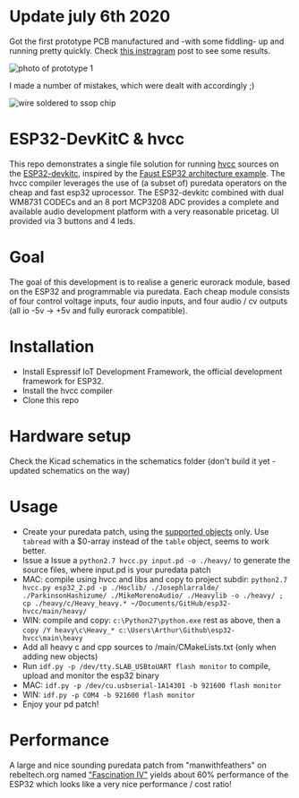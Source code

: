 # Update july 6th 2020
Got the first prototype PCB manufactured and -with some fiddling- up and running pretty quickly. Check [this instragram](https://www.instagram.com/p/CByjpFthu2I/) post to see some results.

![photo of prototype 1](https://raw.githubusercontent.com/sinneb/esp32-hvcc/master/proto1.jpg)

I made a number of mistakes, which were dealt with accordingly ;)

![wire soldered to ssop chip](https://raw.githubusercontent.com/sinneb/esp32-hvcc/master/proto2.jpg)

# ESP32-DevKitC & hvcc

This repo demonstrates a single file solution for running [hvcc](https://github.com/enzienaudio/hvcc) sources on the [ESP32-devkitc](https://docs.espressif.com/projects/esp-idf/en/latest/hw-reference/get-started-devkitc.html), inspired by the [Faust ESP32 architecture example](https://faust.grame.fr/doc/tutorials/#dsp-on-the-esp32-with-faust). The hvcc compiler leverages the use of (a subset of) puredata operators on the cheap and fast esp32 uprocessor. The ESP32-devkitc combined with dual WM8731 CODECs and an 8 port MCP3208 ADC provides a complete and available audio development platform with a very reasonable pricetag. UI provided via 3 buttons and 4 leds.

# Goal

The goal of this development is to realise a generic eurorack module, based on the ESP32 and programmable via puredata. Each cheap module consists of four control voltage inputs, four audio inputs, and four audio / cv outputs (all io -5v -> +5v and fully eurorack compatible).

# Installation

- Install Espressif IoT Development Framework, the official development framework for ESP32.
- Install the hvcc compiler
- Clone this repo

# Hardware setup

Check the Kicad schematics in the schematics folder (don't build it yet - updated schematics on the way)

# Usage

- Create your puredata patch, using the [supported objects](supportedobjects.md) only. Use `tabread` with a $0-array instead of the `table` object, seems to work better.
- Issue a Issue a `python2.7 hvcc.py input.pd -o ./heavy/` to generate the source files, where input.pd is your puredata patch
- MAC: compile using hvcc and libs and copy to project subdir: `python2.7 hvcc.py esp32_2.pd -p ./Hoclib/ ./Josephlarralde/ ./ParkinsonHashizume/ ./MikeMorenoAudio/ ./Heavylib -o ./heavy/ ; cp ./heavy/c/Heavy_heavy.* ~/Documents/GitHub/esp32-hvcc/main/heavy/`
- WIN: compile and copy: `c:\Python27\python.exe` rest as above, then a `copy /Y heavy\c\Heavy_* c:\Users\Arthur\Github\esp32-hvcc\main\heavy`
- Add all heavy c and cpp sources to /main/CMakeLists.txt (only when adding new objects)
- Run `idf.py -p /dev/tty.SLAB_USBtoUART flash monitor` to compile, upload and monitor the esp32 binary
- MAC: `idf.py -p /dev/cu.usbserial-1A14301 -b 921600 flash monitor`
- WIN: `idf.py -p COM4 -b 921600 flash monitor`
- Enjoy your pd patch!

# Performance

A large and nice sounding puredata patch from "manwithfeathers" on rebeltech.org named ["Fascination IV"](https://www.rebeltech.org/patch-library/patch/Fascination_IV) yields about 60% performance of the ESP32 which looks like a very nice performance / cost ratio!
